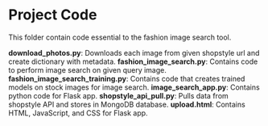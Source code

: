 # Project Code

This folder contain code essential to the fashion image search tool. <br />

**download_photos.py**: Downloads each image from given shopstyle url and create dictionary with metadata.
**fashion_image_search.py**: Contains code to perform image search on given query image.
**fashion_image_search_training.py**: Contains code that creates trained models on stock images for image search. 
**image_search_app.py**: Contains python code for Flask app.
**shopstyle_api_pull.py**: Pulls data from shopstyle API and stores in MongoDB database.
**upload.html**: Contains HTML, JavaScript, and CSS for Flask app.
